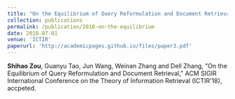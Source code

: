 ```yaml
---
title: "On the Equilibrium of Query Reformulation and Document Retrieval"
collection: publications
permalink: /publication/2018-on-the-equilibrium
date: 2018-07-01
venue: 'ICTIR'
paperurl: 'http://academicpages.github.io/files/paper3.pdf'
---
```

**Shihao Zou**, Guanyu Tao, Jun Wang, Weinan Zhang and Dell Zhang, "On the Equilibrium of Query Reformulation and Document Retrieval," ACM SIGIR International Conference on the Theory of Information Retrieval (ICTIR'18), accpeted.
